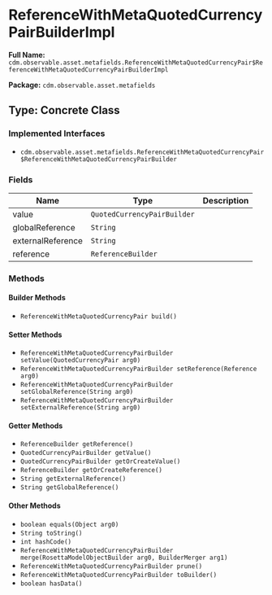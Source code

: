 # ReferenceWithMetaQuotedCurrencyPairBuilderImpl

**Full Name:** `cdm.observable.asset.metafields.ReferenceWithMetaQuotedCurrencyPair$ReferenceWithMetaQuotedCurrencyPairBuilderImpl`

**Package:** `cdm.observable.asset.metafields`

## Type: Concrete Class

### Implemented Interfaces

- `cdm.observable.asset.metafields.ReferenceWithMetaQuotedCurrencyPair$ReferenceWithMetaQuotedCurrencyPairBuilder`

### Fields

| Name | Type | Description |
|------|------|-------------|
| value | `QuotedCurrencyPairBuilder` |  |
| globalReference | `String` |  |
| externalReference | `String` |  |
| reference | `ReferenceBuilder` |  |

### Methods

#### Builder Methods

- `ReferenceWithMetaQuotedCurrencyPair build()`

#### Setter Methods

- `ReferenceWithMetaQuotedCurrencyPairBuilder setValue(QuotedCurrencyPair arg0)`
- `ReferenceWithMetaQuotedCurrencyPairBuilder setReference(Reference arg0)`
- `ReferenceWithMetaQuotedCurrencyPairBuilder setGlobalReference(String arg0)`
- `ReferenceWithMetaQuotedCurrencyPairBuilder setExternalReference(String arg0)`

#### Getter Methods

- `ReferenceBuilder getReference()`
- `QuotedCurrencyPairBuilder getValue()`
- `QuotedCurrencyPairBuilder getOrCreateValue()`
- `ReferenceBuilder getOrCreateReference()`
- `String getExternalReference()`
- `String getGlobalReference()`

#### Other Methods

- `boolean equals(Object arg0)`
- `String toString()`
- `int hashCode()`
- `ReferenceWithMetaQuotedCurrencyPairBuilder merge(RosettaModelObjectBuilder arg0, BuilderMerger arg1)`
- `ReferenceWithMetaQuotedCurrencyPairBuilder prune()`
- `ReferenceWithMetaQuotedCurrencyPairBuilder toBuilder()`
- `boolean hasData()`

